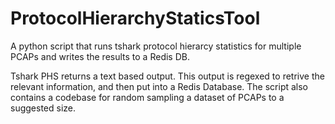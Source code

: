 # ProtocolHierarchyStaticsTool
A python script that runs tshark protocol hierarcy statistics for multiple PCAPs and writes the results to a Redis DB.

Tshark PHS returns a text based output. This output is regexed to retrive the relevant information, and then put into a Redis Database.
The script also contains a codebase for random sampling a dataset of PCAPs to a suggested size.
